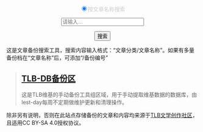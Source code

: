 <html>
<style>
#url-type{color:#cccccc}
</style>
<body>
    <div style="text-align:center">
        <div id="url-type">
            <input type="radio" name="url-sel" value="author" onclick="document.getElementById('url-pre').innerHTML = ''; document.getElementById('url').size ='25';" checked>按文章名称搜索
        </div>
        <p><span id="url-pre" style="font-family:Consolas;font-size: 12.8px;color: #333;"> </span>
        <input type="text" id="url" name="url" placeholder="请输入…" size="24" ></p>
        <p>
            <button onclick="Go0()">搜索</button>
        </p>
    </div>
</body>
<script language="javascript">
    var keyWord;
function expand() {
    var urltype = document.getElementsByName('url-sel');
   if (urltype[0].checked) {
       keyWord = 'https://lest-day.github.io/TLB-DB/Timeline-Bookstore/' + keyWord;
   }

}
function Go0(){
keyWord=document.getElementById("url").value;
if (keyWord != "") {
    expand();
  var result=keyWord;
  window.open(result);
}
}
</script>
</html>
这是文章备份搜索工具，搜索内容输入格式：“文章分类/文章名称”。如果有多量备份档在“文章名称”后，可添加“/备份编号”


> [TLB-DB备份区](https://github.com/lest-day/TLB-DB)
> ---
> 这是TLB维基的手动备份工具组区域，用于手动提取维基数据的数据库，由lest-day每周不定期做维护更新和清理操作。

除非另有说明，否则在此站点存储备份的文章和内容均来源于[TLB文学创作社区](https://timeline-bookstore.wikidot.com/)，且适用CC BY-SA 4.0授权协议。
